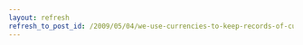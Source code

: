 ```yaml
---
layout: refresh
refresh_to_post_id: /2009/05/04/we-use-currencies-to-keep-records-of-currents
---
```

